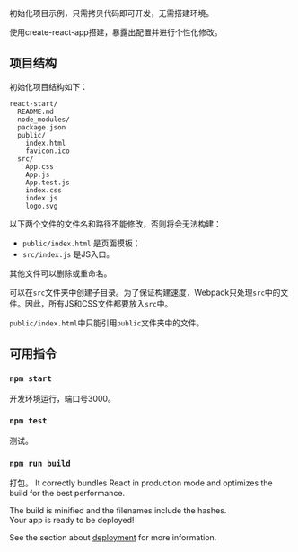 初始化项目示例，只需拷贝代码即可开发，无需搭建环境。

使用create-react-app搭建，暴露出配置并进行个性化修改。

## 项目结构

初始化项目结构如下：

```
react-start/
  README.md
  node_modules/
  package.json
  public/
    index.html
    favicon.ico
  src/
    App.css
    App.js
    App.test.js
    index.css
    index.js
    logo.svg
```

以下两个文件的文件名和路径不能修改，否则将会无法构建：

* `public/index.html` 是页面模板；
* `src/index.js` 是JS入口。

其他文件可以删除或重命名。

可以在`src`文件夹中创建子目录。为了保证构建速度，Webpack只处理`src`中的文件。因此，所有JS和CSS文件都要放入`src`中。

 `public/index.html`中只能引用`public`文件夹中的文件。

## 可用指令

### `npm start`

开发环境运行，端口号3000。

### `npm test`

测试。

### `npm run build`

打包。
It correctly bundles React in production mode and optimizes the build for the best performance.

The build is minified and the filenames include the hashes.<br>
Your app is ready to be deployed!

See the section about [deployment](#deployment) for more information.
